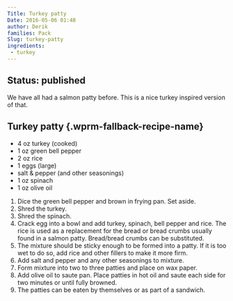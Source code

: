 ```yaml
---
Title: Turkey patty
Date: 2016-05-06 01:48
author: Derik
families: Pack
Slug: turkey-patty
ingredients:
 - turkey
---
```

Status: published
---

We have all had a salmon patty before. This is a nice turkey inspired version of that. <!--WPRM Recipe 120-->

<div class="wprm-fallback-recipe">

Turkey patty {.wprm-fallback-recipe-name}
------------

<div class="wprm-fallback-recipe-ingredients">

-   4 oz turkey (cooked)
-   1 oz green bell pepper
-   2 oz rice
-   1 eggs (large)
-   salt & pepper (and other seasonings)
-   1 oz spinach
-   1 oz olive oil

</div>

<div class="wprm-fallback-recipe-instructions">

1.  Dice the green bell pepper and brown in frying pan. Set aside.
2.  Shred the turkey.
3.  Shred the spinach.
4.  Crack egg into a bowl and add turkey, spinach, bell pepper and rice. The rice is used as a replacement for the bread or bread crumbs usually found in a salmon patty. Bread/bread crumbs can be substituted.
5.  The mixture should be sticky enough to be formed into a patty. If it is too wet to do so, add rice and other fillers to make it more firm.
6.  Add salt and pepper and any other seasonings to mixture.
7.  Form mixture into two to three patties and place on wax paper.
8.  Add olive oil to saute pan. Place patties in hot oil and saute each side for two minutes or until fully browned.
9.  The patties can be eaten by themselves or as part of a sandwich.

</div>

<div class="wprm-fallback-recipe-notes">

</div>

</div>

<!--End WPRM Recipe-->
